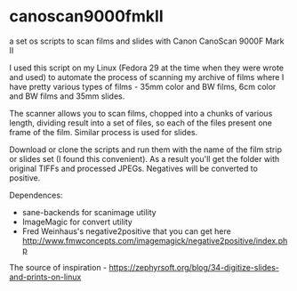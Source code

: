 # canoscan9000fmkII
a set os scripts to scan films and slides with Canon CanoScan 9000F Mark II

I used this script on my Linux (Fedora 29 at the time when they were wrote and used) to automate
the process of scanning my archive of films where I have pretty various types of films - 35mm color and BW films,
6cm color and BW films and 35mm slides.

The scanner allows you to scan films, chopped into a chunks of various length, dividing result into a set of files,
so each of the files present one frame of the film. Similar process is used for slides.

Download or clone the scripts and run them with the name of the film strip or slides set (I found this convenient).
As a result you'll get the folder with original TIFFs and processed JPEGs. Negatives will be converted to positive.

Dependences:
- sane-backends for scanimage utility
- ImageMagic for convert utility
- Fred Weinhaus's negative2positive that you can get here http://www.fmwconcepts.com/imagemagick/negative2positive/index.php

The source of inspiration - https://zephyrsoft.org/blog/34-digitize-slides-and-prints-on-linux
